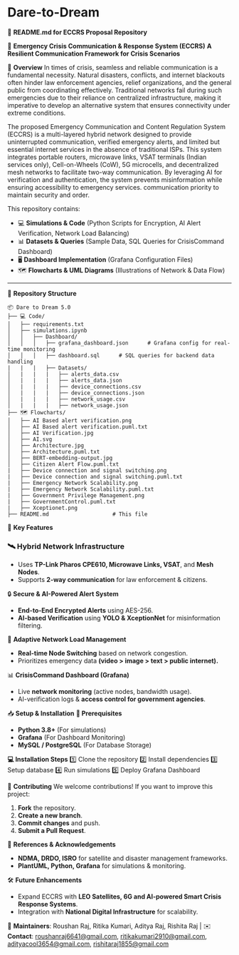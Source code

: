 # Dare-to-Dream
📌 **README.md for ECCRS Proposal Repository**

🚀 **Emergency Crisis Communication & Response System (ECCRS)**
**A Resilient Communication Framework for Crisis Scenarios** 

📖 **Overview**
In times of crisis, seamless and reliable communication is a fundamental necessity. Natural disasters, conflicts, and internet blackouts often hinder law enforcement agencies, relief organizations, and the general public from coordinating effectively. Traditional networks fail during such emergencies due to their reliance on 
centralized infrastructure, making it imperative to develop an alternative system that ensures connectivity 
under extreme conditions. 

The proposed Emergency Communication and Content Regulation System (ECCRS) is a multi-layered 
hybrid network designed to provide uninterrupted communication, verified emergency alerts, and limited but 
essential internet services in the absence of traditional ISPs. This system integrates portable routers, 
microwave links, VSAT terminals (Indian services only), Cell-on-Wheels (CoW), 5G microcells, and 
decentralized mesh networks to facilitate two-way communication. By leveraging AI for verification and 
authentication, the system prevents misinformation while ensuring accessibility to emergency services. 
communication priority to maintain security and order.

This repository contains:
- 💻 **Simulations & Code** (Python Scripts for Encryption, AI Alert Verification, Network Load Balancing)
- 📊 **Datasets & Queries** (Sample Data, SQL Queries for CrisisCommand Dashboard)
- 🖥️ **Dashboard Implementation** (Grafana Configuration Files)
- 🗺️ **Flowcharts & UML Diagrams** (Illustrations of Network & Data Flow)

---
📂 **Repository Structure**
```plaintext
📦 Dare to Dream 5.0
├── 💻 Code/
│   ├── requirements.txt
│   ├── simulations.ipynb
│   │   ├── Dashboard/
│   │   │   ├── grafana_dashboard.json      # Grafana config for real-time monitoring
│   │   │   ├── dashboard.sql      # SQL queries for backend data handling
|   |   |   ├── Datasets/
│   |   |   |   ├── alerts_data.csv   
│   |   |   |   ├── alerts_data.json
│   |   |   |   ├── device_connections.csv   
│   |   |   |   ├── device_connections.json
│   |   |   |   ├── network_usage.csv   
│   |   |   |   ├── network_usage.json
├── 🗺️ Flowcharts/
│   ├── AI Based alert verification.png
│   ├── AI Based alert verification.puml.txt
│   ├── AI Verification.jpg
│   ├── AI.svg
│   ├── Architecture.jpg
│   ├── Architecture.puml.txt
│   ├── BERT-embedding-output.jpg
│   ├── Citizen Alert Flow.puml.txt
|   ├── Device connection and signal switching.png
|   ├── Device connection and signal switching.puml.txt
|   ├── Emergency Network Scalability.png
|   ├── Emergency Network Scalability.puml.txt
|   ├── Government Privilege Management.png
|   ├── GovernmentControl.puml.txt
|   ├── Xceptionet.png
├── README.md                    # This file
```

🔑 **Key Features**
### 🛰️ **Hybrid Network Infrastructure**
- Uses **TP-Link Pharos CPE610, Microwave Links, VSAT**, and **Mesh Nodes**.
- Supports **2-way communication** for law enforcement & citizens.

🔒 **Secure & AI-Powered Alert System**
- **End-to-End Encrypted Alerts** using AES-256.
- **AI-based Verification** using **YOLO & XceptionNet** for misinformation filtering.

📡 **Adaptive Network Load Management**
- **Real-time Node Switching** based on network congestion.
- Prioritizes emergency data **(video > image > text > public internet).**

📊 **CrisisCommand Dashboard (Grafana)**
- Live **network monitoring** (active nodes, bandwidth usage).
- AI-verification logs & **access control for government agencies**.

📥 **Setup & Installation**
**🔧 Prerequisites**
- **Python 3.8+** (For simulations)
- **Grafana** (For Dashboard Monitoring)
- **MySQL / PostgreSQL** (For Database Storage)

**💻 Installation Steps**
1️⃣ Clone the repository 
2️⃣ Install dependencies
3️⃣ Setup database
4️⃣ Run simulations 
5️⃣ Deploy Grafana Dashboard

📌 **Contributing**
We welcome contributions! If you want to improve this project:
1. **Fork** the repository.
2. **Create a new branch**.
3. **Commit changes** and push.
4. **Submit a Pull Request**.

🔗 **References & Acknowledgements**
- **NDMA, DRDO, ISRO** for satellite and disaster management frameworks.
- **PlantUML, Python, Grafana** for simulations & monitoring.

🛠️ **Future Enhancements**
- Expand ECCRS with **LEO Satellites, 6G and AI-powered Smart Crisis Response Systems**.
- Integration with **National Digital Infrastructure** for scalability.

📌 **Maintainers**: Roushan Raj, Ritika Kumari, Aditya Raj, Rishita Raj | ✉️ **Contact**: roushanraj6641@gmail.com, ritikakumari2910@gmail.com, adityacool3654@gmail.com, rishitaraj1855@gmail.com 

